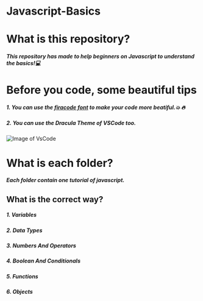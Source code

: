 # Javascript-Basics

# What is this repository?

##### This repository has made to help beginners on Javascript to understand the basics!:computer:

# Before you code, some beautiful tips

##### 1. You can use the [firacode font](https://github.com/tonsky/FiraCode) to make your code more beatiful.:boom: :fire:

##### 2. You can use the Dracula Theme of VSCode too.

![Image of VsCode](https://prnt.sc/u5uhp7)

# What is each folder?

##### Each folder contain one tutorial of javascript.

## What is the correct way?

##### 1. Variables

##### 2. Data Types

##### 3. Numbers And Operators

##### 4. Boolean And Conditionals

##### 5. Functions

##### 6. Objects
